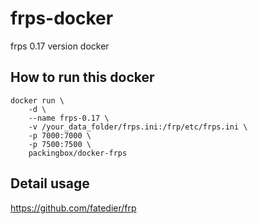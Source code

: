 # frps-docker
frps 0.17 version docker

## How to run this docker
```
docker run \
	-d \
	--name frps-0.17 \
	-v /your_data_folder/frps.ini:/frp/etc/frps.ini \
	-p 7000:7000 \
	-p 7500:7500 \
	packingbox/docker-frps
```    
## Detail usage
https://github.com/fatedier/frp
